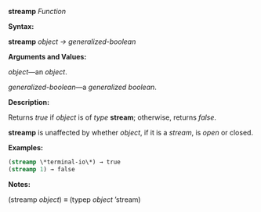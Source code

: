 **streamp** *Function* 



**Syntax:** 



**streamp** *object → generalized-boolean* 



**Arguments and Values:** 



*object*—an *object*. 



*generalized-boolean*—a *generalized boolean*. 



**Description:** 



Returns *true* if *object* is of *type* **stream**; otherwise, returns *false*. 



**streamp** is unaffected by whether *object*, if it is a *stream*, is *open* or closed. 



**Examples:**
```lisp
(streamp \*terminal-io\*) → true 
(streamp 1) → false 
```
**Notes:** 



(streamp *object*) *≡* (typep *object* ’stream) 







 



 



